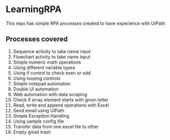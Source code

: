# LearningRPA
This repo has simple RPA processes created to have experience with UIPath

## Processes covered
1. Sequence activity to take name input
2. Flowchart activity to take name input
3. Simple numeric math operations
4. Using different variable types
5. Using if control to check even or odd
6. Using looping controls
7. Simple notepad automation
8. Double UI automation
9. Web automation with data scraping
10. Check if array element starts with given letter
11. Read, write and append operations with Excel
12. Send email using UIPath
13. Simple Exception Handling
14. Using sample config file
15. Transfer data from one excel file to other
16. Empty gmail trash